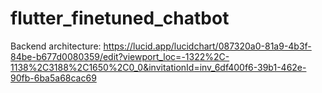 # flutter_finetuned_chatbot

Backend architecture: https://lucid.app/lucidchart/087320a0-81a9-4b3f-84be-b677d0080359/edit?viewport_loc=-1322%2C-1138%2C3188%2C1650%2C0_0&invitationId=inv_6df400f6-39b1-462e-90fb-6ba5a68cac69
